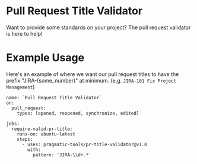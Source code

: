 # Pull Request Title Validator

Want to provide some standards on your project? The pull request validator is here to help!

# Example Usage

Here's an example of where we want our pull request titles to have the prefix "JIRA-(some_number)" at minimum. (e.g. `JIRA-101 Fix Project Management`)

```
name: `Pull Request Title Validator`
on:
  pull_request:
    types: [opened, reopened, synchronize, edited]

jobs:
  require-valid-pr-title:
    runs-on: ubuntu-latest
    steps:
      - uses: pragmatic-tools/pr-title-validator@v1.0
        with:
          pattern: 'JIRA-\\d+.*'
```

